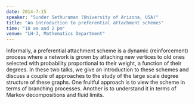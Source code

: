 ```yaml
---
date: 2014-7-15
speaker: "Sunder Sethuraman (University of Arizona, USA)"
title: "An introduction to preferential attachment schemes"
time: "10 am and 2 pm" 
venue: "LH-3, Mathematics Department"
---
```

Informally, a preferential attachment scheme is a dynamic (reinforcement) process where a
network is grown by attaching new vertices to old ones selected with probability proportional
to their weight, a function of their degrees. In these two talks, we give an introduction to
these schemes and discuss a couple of approaches to the study of the large scale degree structure
of these graphs. One fruitful approach is to view the scheme in terms of branching processes.
Another is to understand it in terms of Markov decompositions and fluid limits.

